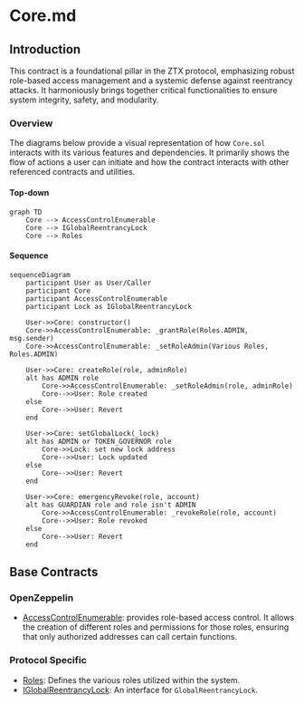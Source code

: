# Core.md

## Introduction
This contract is a foundational pillar in the ZTX protocol, emphasizing robust role-based access management and a systemic defense against reentrancy attacks. It harmoniously brings together critical functionalities to ensure system integrity, safety, and modularity.

### Overview
The diagrams below provide a visual representation of how `Core.sol` interacts with its various features and dependencies. It primarily shows the flow of actions a user can initiate and how the contract interacts with other referenced contracts and utilities.

#### Top-down
```mermaid
graph TD
    Core --> AccessControlEnumerable
    Core --> IGlobalReentrancyLock
    Core --> Roles
```

#### Sequence
```mermaid
sequenceDiagram
    participant User as User/Caller
    participant Core
    participant AccessControlEnumerable
    participant Lock as IGlobalReentrancyLock

    User->>Core: constructor()
    Core->>AccessControlEnumerable: _grantRole(Roles.ADMIN, msg.sender)
    Core->>AccessControlEnumerable: _setRoleAdmin(Various Roles, Roles.ADMIN)

    User->>Core: createRole(role, adminRole)
    alt has ADMIN role
        Core->>AccessControlEnumerable: _setRoleAdmin(role, adminRole)
        Core-->>User: Role created
    else
        Core-->>User: Revert
    end
    
    User->>Core: setGlobalLock(_lock)
    alt has ADMIN or TOKEN_GOVERNOR role
        Core->>Lock: set new lock address
        Core-->>User: Lock updated
    else
        Core-->>User: Revert
    end
    
    User->>Core: emergencyRevoke(role, account)
    alt has GUARDIAN role and role isn't ADMIN
        Core->>AccessControlEnumerable: _revokeRole(role, account)
        Core-->>User: Role revoked
    else
        Core-->>User: Revert
    end
```

## Base Contracts
### OpenZeppelin
- [AccessControlEnumerable](https://github.com/OpenZeppelin/openzeppelin-contracts/blob/master/contracts/access/extensions/AccessControlEnumerable.sol): provides role-based access control. It allows the creation of different roles and permissions for those roles, ensuring that only authorized addresses can call certain functions.
### Protocol Specific
- [Roles](https://github.com/ZTX-Foundation/tuxedo/blob/develop/src/core/Roles.sol): Defines the various roles utilized within the system.
- [IGlobalReentrancyLock](https://github.com/ZTX-Foundation/tuxedo/blob/develop/src/core/IGlobalReentrancyLock.sol): An interface for `GlobalReentrancyLock`.
